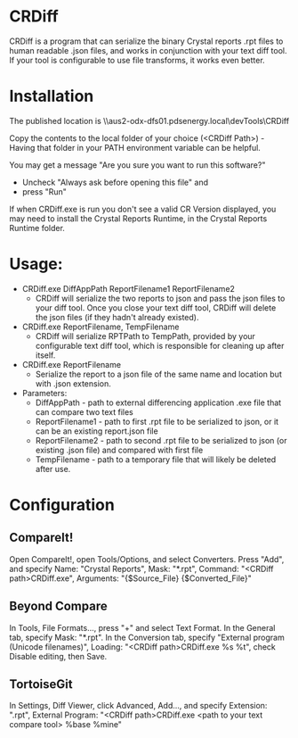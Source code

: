 # CRDiff
CRDiff is a program that can serialize the binary Crystal reports .rpt files to human readable .json files, and works in conjunction with your text diff tool. If your tool is configurable to use file transforms, it works even better.

# Installation
The published location is \\\\aus2-odx-dfs01.pdsenergy.local\\devTools\\CRDiff

Copy the contents to the local folder of your choice (\<CRDiff Path\>) - Having that folder in your PATH environment variable can be helpful.

You may get a message "Are you sure you want to run this software?" 
* Uncheck "Always ask before opening this file" and 
* press "Run"

If when CRDiff.exe is run you don't see a valid CR Version displayed, you may need to install the Crystal Reports Runtime, in the Crystal Reports Runtime folder.

# Usage: 
  - CRDiff.exe DiffAppPath ReportFilename1 ReportFilename2
    - CRDiff will serialize the two reports to json and pass the json files to your diff tool. Once you close your text diff tool, CRDiff will delete the json files (if they hadn't already existed).
  - CRDiff.exe ReportFilename, TempFilename
    - CRDiff will serialize RPTPath to TempPath, provided by your configurable text diff tool, which is responsible for cleaning up after itself.
  - CRDiff.exe ReportFilename
    - Serialize the report to a json file of the same name and location but with .json extension. 
  - Parameters:
    - DiffAppPath - path to external differencing application .exe file that can compare two text files
    - ReportFilename1 - path to first .rpt file to be serialized to json, or it can be an existing report.json file
    - ReportFilename2 - path to second .rpt file to be serialized to json (or existing .json file) and compared with first file
    - TempFilename - path to a temporary file that will likely be deleted after use.
    
# Configuration
## CompareIt!
Open CompareIt!, open Tools/Options, and select Converters. Press "Add", and specify Name: "Crystal Reports", Mask: "\*.rpt", Command: "\<CRDiff path\>CRDiff.exe", Arguments: "{$Source_File} {$Converted_File}"
## Beyond Compare
In Tools, File Formats..., press "+" and select Text Format. In the General tab, specify Mask: "\*.rpt". In the Conversion tab, specify "External program (Unicode filenames)", Loading: "\<CRDiff path\>CRDiff.exe %s %t", check Disable editing, then Save.
## TortoiseGit
In Settings, Diff Viewer, click Advanced, Add..., and specify Extension: ".rpt", External Program: "\<CRDiff path\>CRDiff.exe \<path to your text compare tool\>  %base %mine"
